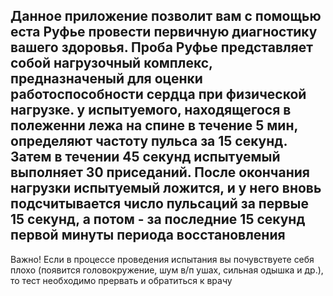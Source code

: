 Данное приложение позволит вам с помощью еста Руфье провести первичную диагностику вашего здоровья.
Проба Руфье представляет собой нагрузочный комплекс, предназначеный для оценки работоспособности сердца при физической нагрузке.
у испытуемого, находящегося в полеженни лежа на спине в течение 5 мин, определяют частоту пульса за 15 секунд.
Затем в течении 45 секунд испытуемый выполняет 30 приседаний.
После окончания нагрузки испытуемый ложится, и у него вновь подсчитывается число пульсаций за первые 15 секунд,
а потом - за последние 15 секунд первой минуты периода восстановления
-------------------------------------------------------------------------------------------------------------------------------------
Важно! Если в процессе проведения испытания вы почувствуете себя плохо (появится головокружение, шум в/п
ушах, сильная одышка и др.), то тест необходимо прервать и обратиться к врачу











